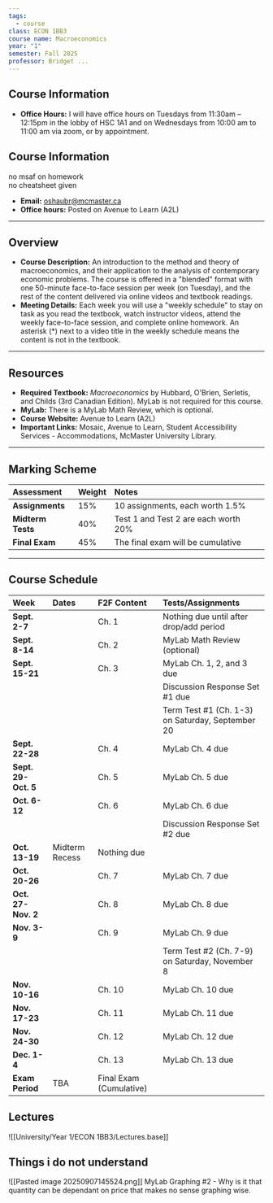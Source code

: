 ```yaml
---
tags:
  - course
class: ECON 1BB3
course name: Macroeconomics
year: "1"
semester: Fall 2025
professor: Bridget ...
---
```

## Course Information
- **Office Hours:**  I will have office hours on Tuesdays from 11:30am – 12:15pm in the lobby of HSC 1A1 and on Wednesdays from 10:00 am to 11:00 am via zoom, or by appointment.
## Course Information
no msaf on homework   
no cheatsheet given
- **Email:** oshaubr@mcmaster.ca
- **Office hours:** Posted on Avenue to Learn (A2L)
---

## Overview
- **Course Description:** An introduction to the method and theory of macroeconomics, and their application to the analysis of contemporary economic problems. The course is offered in a "blended" format with one 50-minute face-to-face session per week (on Tuesday), and the rest of the content delivered via online videos and textbook readings.
- **Meeting Details:** Each week you will use a "weekly schedule" to stay on task as you read the textbook, watch instructor videos, attend the weekly face-to-face session, and complete online homework. An asterisk (*) next to a video title in the weekly schedule means the content is not in the textbook.

---

## Resources
- **Required Textbook:** *Macroeconomics* by Hubbard, O'Brien, Serletis, and Childs (3rd Canadian Edition). MyLab is not required for this course.
- **MyLab:** There is a MyLab Math Review, which is optional.
- **Course Website:** Avenue to Learn (A2L)
- **Important Links:** Mosaic, Avenue to Learn, Student Accessibility Services - Accommodations, McMaster University Library.

---

## Marking Scheme
| Assessment | Weight | Notes |
| :--- | :--- | :--- |
| **Assignments** | 15% | 10 assignments, each worth 1.5% |
| **Midterm Tests** | 40% | Test 1 and Test 2 are each worth 20% |
| **Final Exam** | 45% | The final exam will be cumulative |

---

## Course Schedule
| Week | Dates | F2F Content | Tests/Assignments |
| :--- | :--- | :--- | :--- |
| **Sept. 2-7** | | Ch. 1 | Nothing due until after drop/add period |
| **Sept. 8-14** | | Ch. 2 | MyLab Math Review (optional) |
| **Sept. 15-21** | | Ch. 3 | MyLab Ch. 1, 2, and 3 due |
| | | | Discussion Response Set #1 due |
| | | | Term Test #1 (Ch. 1-3) on Saturday, September 20 |
| **Sept. 22-28** | | Ch. 4 | MyLab Ch. 4 due |
| **Sept. 29-Oct. 5** | | Ch. 5 | MyLab Ch. 5 due |
| **Oct. 6-12** | | Ch. 6 | MyLab Ch. 6 due |
| | | | Discussion Response Set #2 due |
| **Oct. 13-19** | Midterm Recess | Nothing due | |
| **Oct. 20-26** | | Ch. 7 | MyLab Ch. 7 due |
| **Oct. 27-Nov. 2** | | Ch. 8 | MyLab Ch. 8 due |
| **Nov. 3-9** | | Ch. 9 | MyLab Ch. 9 due |
| | | | Term Test #2 (Ch. 7-9) on Saturday, November 8 |
| **Nov. 10-16** | | Ch. 10 | MyLab Ch. 10 due |
| **Nov. 17-23** | | Ch. 11 | MyLab Ch. 11 due |
| **Nov. 24-30** | | Ch. 12 | MyLab Ch. 12 due |
| **Dec. 1-4** | | Ch. 13 | MyLab Ch. 13 due |
| **Exam Period** | TBA | Final Exam (Cumulative) | |

## Lectures
![[University/Year 1/ECON 1BB3/Lectures.base]]

## Things i do not understand
![[Pasted image 20250907145524.png]]
MyLab Graphing #2 - Why is it that quantity can be dependant on price that makes no sense graphing wise.
